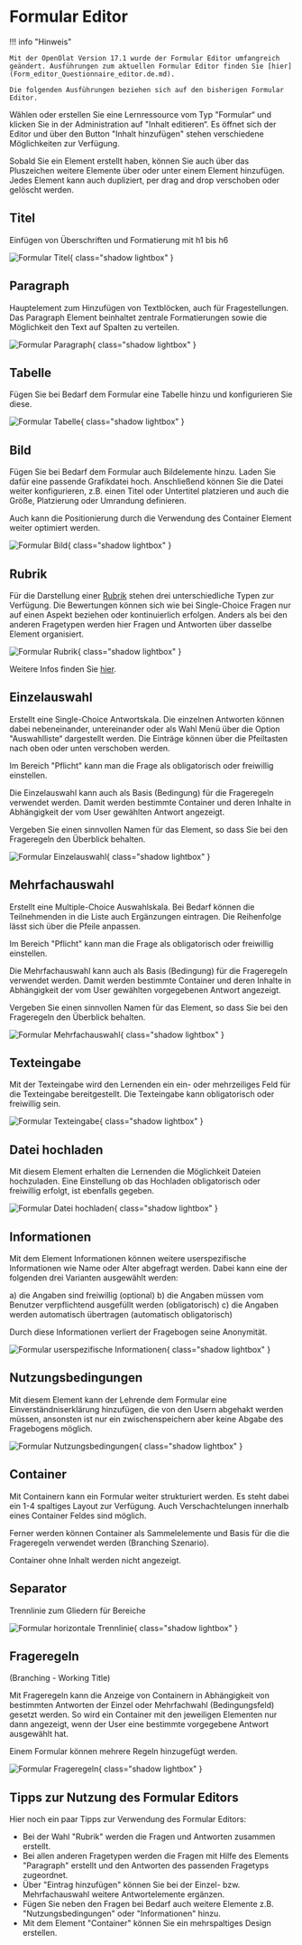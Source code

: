 # Formular Editor

!!! info "Hinweis"

    Mit der OpenOlat Version 17.1 wurde der Formular Editor umfangreich geändert. Ausführungen zum aktuellen Formular Editor finden Sie [hier](Form_editor_Questionnaire_editor.de.md). 

    Die folgenden Ausführungen beziehen sich auf den bisherigen Formular Editor.

Wählen oder erstellen Sie eine Lernressource vom Typ "Formular“ und klicken Sie in der Administration auf "Inhalt editieren“. Es öffnet sich der Editor und über den Button "Inhalt hinzufügen" stehen verschiedene Möglichkeiten zur Verfügung.

Sobald Sie ein Element erstellt haben, können Sie auch über das Pluszeichen weitere Elemente über oder unter einem Element hinzufügen. Jedes Element kann auch dupliziert, per drag and drop verschoben oder gelöscht werden.

## Titel

Einfügen von Überschriften und Formatierung mit h1 bis h6

![Formular Titel](assets/formular_titel.jpg){ class="shadow lightbox" }
  
## Paragraph

Hauptelement zum Hinzufügen von Textblöcken, auch für Fragestellungen. Das Paragraph Element beinhaltet zentrale Formatierungen sowie die Möglichkeit den Text auf Spalten zu verteilen.

![Formular Paragraph](assets/formular_paragraph.jpg){ class="shadow lightbox" }

## Tabelle

Fügen Sie bei Bedarf dem Formular eine Tabelle hinzu und konfigurieren Sie diese.

![Formular Tabelle](assets/formular_tabelle.jpg){ class="shadow lightbox" }

## Bild

Fügen Sie bei Bedarf dem Formular auch Bildelemente hinzu. Laden Sie dafür eine passende Grafikdatei hoch. Anschließend können Sie die Datei weiter konfigurieren, z.B. einen Titel oder Untertitel platzieren und auch die Größe, Platzierung oder Umrandung definieren.

Auch kann die Positionierung durch die Verwendung des Container Element weiter optimiert werden.

![Formular Bild](assets/Fragebogen_bild.png){ class="shadow lightbox" }

## Rubrik

Für die Darstellung einer [Rubrik](Rubric.de.md) stehen drei unterschiedliche Typen zur Verfügung. Die Bewertungen können sich wie bei Single-Choice Fragen nur auf einen Aspekt beziehen oder kontinuierlich erfolgen. Anders als bei den anderen Fragetypen werden hier Fragen und Antworten über dasselbe Element organisiert.

![Formular Rubrik](assets/formular_rubrik.jpg){ class="shadow lightbox" }

Weitere Infos finden Sie [hier](Rubric.de.md).

## Einzelauswahl

Erstellt eine Single-Choice Antwortskala. Die einzelnen Antworten können dabei nebeneinander, untereinander oder als Wahl Menü über die Option "Auswahlliste“ dargestellt werden. Die Einträge können über die Pfeiltasten nach oben oder unten verschoben werden.

Im Bereich "Pflicht" kann man die Frage als obligatorisch oder freiwillig einstellen.

Die Einzelauswahl kann auch als Basis (Bedingung) für die Frageregeln verwendet werden. Damit werden bestimmte Container und deren Inhalte in Abhängigkeit der vom User gewählten Antwort angezeigt.

Vergeben Sie einen sinnvollen Namen für das Element, so dass Sie bei den Frageregeln den Überblick behalten.

![Formular Einzelauswahl](assets/formular_einzelauswahl.jpg){ class="shadow lightbox" }

## Mehrfachauswahl

Erstellt eine Multiple-Choice Auswahlskala. Bei Bedarf können die Teilnehmenden in die Liste auch Ergänzungen eintragen. Die Reihenfolge lässt sich über die Pfeile anpassen.

Im Bereich "Pflicht" kann man die Frage als obligatorisch oder freiwillig einstellen.

Die Mehrfachauswahl kann auch als Basis (Bedingung) für die Frageregeln verwendet werden. Damit werden bestimmte Container und deren Inhalte in Abhängigkeit der vom User gewählten vorgegebenen Antwort angezeigt.

Vergeben Sie einen sinnvollen Namen für das Element, so dass Sie bei den Frageregeln den Überblick behalten.

![Formular Mehrfachauswahl](assets/formular_mehrfachwahl.jpg){ class="shadow lightbox" }

## Texteingabe

Mit der Texteingabe wird den Lernenden ein ein- oder mehrzeiliges Feld für die Texteingabe bereitgestellt. Die Texteingabe kann obligatorisch oder freiwillig sein.

![Formular Texteingabe](assets/formular_texteingabe.jpg){ class="shadow lightbox" }

## Datei hochladen

Mit diesem Element erhalten die Lernenden die Möglichkeit Dateien hochzuladen. Eine Einstellung ob das Hochladen obligatorisch oder freiwillig erfolgt, ist ebenfalls gegeben.

![Formular Datei hochladen](assets/formular_Datei_hochladen.jpg){ class="shadow lightbox" }
  
## Informationen

Mit dem Element Informationen können weitere userspezifische Informationen wie Name oder Alter abgefragt werden. Dabei kann eine der folgenden drei Varianten ausgewählt werden:

a) die Angaben sind freiwillig (optional)
b) die Angaben müssen vom Benutzer verpflichtend ausgefüllt werden (obligatorisch)
c) die Angaben werden automatisch übertragen (automatisch obligatorisch)

Durch diese Informationen verliert der Fragebogen seine Anonymität.

![Formular userspezifische Informationen](assets/Fragebogeneditor_infos.png){ class="shadow lightbox" }

## Nutzungsbedingungen

Mit diesem Element kann der Lehrende dem Formular eine Einverständniserklärung hinzufügen, die von den Usern abgehakt werden müssen, ansonsten ist nur ein zwischenspeichern aber keine Abgabe des Fragebogens möglich.

![Formular Nutzungsbedingungen](assets/Nutzungsbedingungen.png){ class="shadow lightbox" }

## Container

Mit Containern kann ein Formular weiter strukturiert werden. Es steht dabei ein 1-4 spaltiges Layout zur Verfügung. Auch Verschachtelungen innerhalb eines Container Feldes sind möglich.

Ferner werden können Container als Sammelelemente und Basis für die die Frageregeln verwendet werden (Branching Szenario).

Container ohne Inhalt werden nicht angezeigt.

## Separator

Trennlinie zum Gliedern für Bereiche

![Formular horizontale Trennlinie](assets/Fragebogen_separator.png){ class="shadow lightbox" }

## Frageregeln

(Branching - Working Title)

Mit Frageregeln kann die Anzeige von Containern in Abhängigkeit von bestimmten Antworten der Einzel oder Mehrfachwahl (Bedingungsfeld) gesetzt  werden. So wird ein Container mit den jeweiligen Elementen nur dann angezeigt, wenn der User eine bestimmte vorgegebene Antwort ausgewählt hat.

Einem Formular können mehrere Regeln hinzugefügt werden.

![Formular Frageregeln](assets/image2021-5-5_10-25-8.png){ class="shadow lightbox" }

## Tipps zur Nutzung des Formular Editors

Hier noch ein paar Tipps zur Verwendung des Formular Editors:

* Bei der Wahl "Rubrik" werden die Fragen und Antworten zusammen erstellt.
* Bei allen anderen Fragetypen werden die Fragen mit Hilfe des Elements "Paragraph" erstellt und den Antworten des passenden Fragetyps zugeordnet.
* Über "Eintrag hinzufügen" können Sie bei der Einzel- bzw. Mehrfachauswahl weitere Antwortelemente ergänzen.
* Fügen Sie neben den Fragen bei Bedarf auch weitere Elemente z.B. "Nutzungsbedingungen" oder "Informationen" hinzu.
* Mit dem Element "Container" können Sie ein mehrspaltiges Design erstellen.
